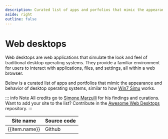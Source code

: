 ```yaml
---
description: Curated list of apps and porfolios that mimic the appearance and behavior of desktop operating systems.
aside: right
outline: false
---
```


# Web desktops

Web desktops are web applications that simulate the look and feel of traditional desktop operating systems. They provide a familiar environment for users to interact with applications, files, and settings, all within a web browser.

Below is a curated list of apps and portfolios that mimic the appearance and behavior of desktop operating systems, similar to how [Win7 Simu](../win7simu/about.md) works.

::: info Note
All credits go to [Simone Marzulli](https://simone.computer/) for his findings and curations. Want to add your site to the list? Contribute in the [Awesome Web Desktops](https://github.com/syxanash/awesome-web-desktops) repository.
:::

<script setup lang="ts">
import { data } from '../.content/webtops.data';
</script>

<table tabindex="0">
    <thead>
        <tr>
            <th>Site name</th>
            <th>Source code</th>
        </tr>
    </thead>
    <tbody>
        <tr v-for="item in data">
            <td><a target="_blank" :href="item.url">{{item.name}}</a></td>
            <td>
                <a v-if="item.source" target="_blank" :href="item.source" :class="$style.link">
                    <iconify-icon icon="logos:github-icon" />
                    <span>Github</span>
                </a>
            </td>
        </tr>
    </tbody>
</table>

<style module>
.link {
    display: flex;
    align-items: center;
    gap: 0.25rem;
}
</style>
